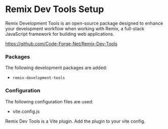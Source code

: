 # Remix Dev Tools Setup

Remix Development Tools is an open-source package designed to enhance your
development workflow when working with Remix, a full-stack JavaScript framework
for building web applications.

https://github.com/Code-Forge-Net/Remix-Dev-Tools

### Packages

The following development packages are added:

- `remix-development-tools`

### Configuration

The following configuration files are used:

- vite.config.js

Remix Dev Tools is a Vite plugin. Add the plugin to your vite config.
